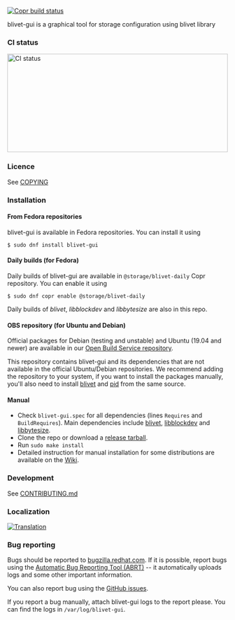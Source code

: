 [![Copr build status](https://copr.fedorainfracloud.org/coprs/g/storage/blivet-daily/package/blivet-gui/status_image/last_build.png)](https://copr.fedorainfracloud.org/coprs/g/storage/blivet-daily/package/blivet-gui/)

blivet-gui is a graphical tool for storage configuration using blivet library

### CI status

<img alt="CI status" src="https://fedorapeople.org/groups/storage_apis/statuses/blivet-gui-master.svg" width="100%" height="225ex" />

### Licence

See [COPYING](COPYING)

### Installation

#### From Fedora repositories

blivet-gui is available in Fedora repositories. You can install it using

    $ sudo dnf install blivet-gui

#### Daily builds (for Fedora)

Daily builds of blivet-gui are available in `@storage/blivet-daily` Copr
repository. You can enable it using

    $ sudo dnf copr enable @storage/blivet-daily

Daily builds of _blivet_, _libblockdev_ and _libbytesize_ are also in this repo.

#### OBS repository (for Ubuntu and Debian)

Official packages for Debian (testing and unstable) and Ubuntu (19.04 and newer) are available in our [Open Build Service repository](https://software.opensuse.org/download.html?project=home:vtrefny&package=blivet-gui).

This repository contains blivet-gui and its dependencies that are not available in the official Ubuntu/Debian repositories. We recommend adding the repository to your system, if you want to install the packages manually, you'll also need to install [blivet](https://software.opensuse.org/download.html?project=home:vtrefny&package=python3-blivet) and [pid](https://software.opensuse.org/download.html?project=home:vtrefny&package=python3-pid) from the same source.

#### Manual

  * Check `blivet-gui.spec` for all dependencies (lines `Requires` and `BuildRequires`).
Main dependencies include [blivet](https://github.com/storaged-project/blivet),
[libblockdev](https://github.com/storaged-project/libblockdev) and
[libbytesize](https://github.com/storaged-project/libbytesize).
  * Clone the repo or download a [release tarball](https://github.com/storaged-project/blivet-gui/releases).
  * Run `sudo make install`
  * Detailed instruction for manual installation for some distributions are available on the [Wiki](https://github.com/storaged-project/blivet-gui/wiki).

### Development

See [CONTRIBUTING.md](CONTRIBUTING.md)

### Localization

[![Translation](https://translate.fedoraproject.org/widgets/blivet/-/blivet-gui/287x66-grey.png)](https://translate.fedoraproject.org/engage/blivet/?utm_source=widget)

### Bug reporting

Bugs should be reported to [bugzilla.redhat.com](https://bugzilla.redhat.com/enter_bug.cgi?product=Fedora&component=blivet-gui).
If it is possible, report bugs using the [Automatic Bug Reporting Tool (ABRT)](http://abrt.readthedocs.io/en/latest/) --
it automatically uploads logs and some other important information.

You can also report bug using the [GitHub issues](https://github.com/storaged-project/blivet-gui/issues).

If you report a bug manually, attach blivet-gui logs to the report please.
You can find the logs in `/var/log/blivet-gui`.
